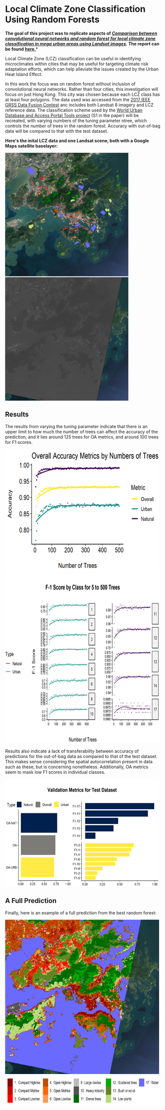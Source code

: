 # Local Climate Zone Classification Using Random Forests

**The goal of this project was to replicate aspects of *[Comparison between convolutional neural networks and random forest for local climate zone classification in mega urban areas using Landsat images](https://doi.org/10.1016/j.isprsjprs.2019.09.009).* The report can be found [here.](https://github.com/erickabsmith/masters-project-lcz-classification/blob/main/doc/report/report.pdf)***

Local Climate Zone (LCZ) classification can be useful in identifying microclimates within cities that may be useful for targeting climate risk adaptation efforts, which can help alleviate the issues created by the Urban Heat Island Effect.

In this work the focus was on random forest without inclusion of convolutional neural networks. Rather than four cities, this investigation will focus on just Hong Kong. This city was chosen because each LCZ class has at least four polygons. The data used was accessed from the [2017 IEEE GRSS Data Fusion Contest](http://www.grss-ieee.org/2017-ieee-grss-data-fusion-contest/) anc includes both Landsat 8 imagery and LCZ reference data. The classification scheme used by the [World Urban Database and Access Portal Tools project](http://www.wudapt.org/) (S1 in the paper) will be recreated, with varying numbers of the tuning parameter ntree, which controls the number of trees in the random forest. Accuracy with out-of-bag data will be compared to that with the test dataset.

**Here's the inital LCZ data and one Landsat scene, both with a Google Maps satellite baselayer:**

<img src="./results/map_images/png_starting_polygons.png" alt="LCZ Reference Data" width="400" height="400"><img src="./results/map_images/png_bands.png" alt="Landsat Scene" width="400" height="400">

## Results

The results from varying the tuning parameter indicate that there is an upper limit to how much the number of trees can affect the accuracy of the prediction, and it lies around 125 trees for OA metrics, and around 100 trees for F1 scores.

<img src="./results/plots/png_ntree_5_to_500_line_plot.png" alt="OA Metrics when varying ntree from 5 to 500 in intervals of 5. Based on out-of-bag dataset." width="500" height="400">

<img src="./results/plots/png_ntree_5_to_500_facet_plot.png" alt="F1 Scores when varying ntree from 5 to 500 in intervals of 5. Based on out-of-bag dataset" width="600" height="550">

Results also indicate a lack of transferability between accuracy of predictions for the out-of-bag data as compared to that of the test dataset. This makes sense considering the spatial autocorrelation present in data such as these, but is concerning nonetheless. Additionally, OA metrics seem to mask low F1 scores in individual classes.

<img src="./results/plots/png_test_set_validation_metrics_barplot_separated.png" alt="Validation metrics based on test dataset." width="500" height="350">

## A Full Prediction

Finally, here is an example of a full prediction from the best random forest:

<img src="./results/map_images/png_lcz_with_satellite.png" alt="Fully Predicted LCZ Map" width="500" height="500">

<img src="./results/map_images/png_class_legend_horizontal.png" alt="Legend" width="700" height="100">

